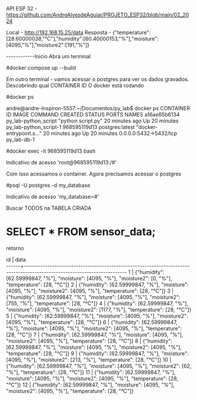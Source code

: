 API ESP 32 - https://github.com/AndreAlvesdeAguiar/PROJETO_ESP32/blob/main/02_2024

Local - http://192.168.15.25/data
Resposta - {"temperature":[28.60000038,"°C"],"humidity":[60.40000153,"%"],"moisture":[4095,"%"],"moisture2":[191,"%"]}

------------Inicio
Abra um terminal

#docker compose up --build

Em outro terminal - vamos acessar o postgres para ver os dados gravados.
Descobrindo qual CONTAINER ID O docker está rodando

#docker ps

andre@andre-Inspiron-5557:~/Documentos/py_lab$ docker ps
CONTAINER ID   IMAGE                  COMMAND                  CREATED          STATUS          PORTS                    NAMES
a16ae65b6134   py_lab-python_script   "python script.py"       20 minutes ago   Up 20 minutes                            py_lab-python_script-1
968595119d13   postgres:latest        "docker-entrypoint.s…"   20 minutes ago   Up 20 minutes   0.0.0.0:5432->5432/tcp   py_lab-db-1

#docker exec -it 968595119d13 bash

Indicativo de acesso 'root@968595119d13:/#'

Com isso acessamos o container.
Agora precisamos acessar o postgres

#psql -U postgres -d my_database

Indicativo de acesso 'my_database=#' 

Buscar TODOS na TABELA CRIADA
# SELECT * FROM sensor_data;

retorno

 id  |                                                          data                                                           
------+-------------------------------------------------------------------------------------------------------------------------
    1 | {"humidity": [62.59999847, "%"], "moisture": [4095, "%"], "moisture2": [0, "%"], "temperature": [28, "°C"]}
    2 | {"humidity": [62.59999847, "%"], "moisture": [4095, "%"], "moisture2": [4095, "%"], "temperature": [28, "°C"]}
    3 | {"humidity": [62.59999847, "%"], "moisture": [4095, "%"], "moisture2": [755, "%"], "temperature": [28, "°C"]}
    4 | {"humidity": [62.59999847, "%"], "moisture": [4095, "%"], "moisture2": [1177, "%"], "temperature": [28, "°C"]}
    5 | {"humidity": [62.59999847, "%"], "moisture": [4095, "%"], "moisture2": [4095, "%"], "temperature": [28, "°C"]}
    6 | {"humidity": [62.59999847, "%"], "moisture": [4095, "%"], "moisture2": [4095, "%"], "temperature": [28, "°C"]}
    7 | {"humidity": [62.59999847, "%"], "moisture": [4095, "%"], "moisture2": [4095, "%"], "temperature": [28, "°C"]}
    8 | {"humidity": [62.59999847, "%"], "moisture": [4095, "%"], "moisture2": [4095, "%"], "temperature": [28, "°C"]}
    9 | {"humidity": [62.59999847, "%"], "moisture": [4095, "%"], "moisture2": [213, "%"], "temperature": [28, "°C"]}
   10 | {"humidity": [62.59999847, "%"], "moisture": [4095, "%"], "moisture2": [62, "%"], "temperature": [28, "°C"]}
   11 | {"humidity": [62.59999847, "%"], "moisture": [4095, "%"], "moisture2": [4095, "%"], "temperature": [28, "°C"]}
   12 | {"humidity": [62.59999847, "%"], "moisture": [4095, "%"], "moisture2": [4095, "%"], "temperature": [28, "°C"]}
